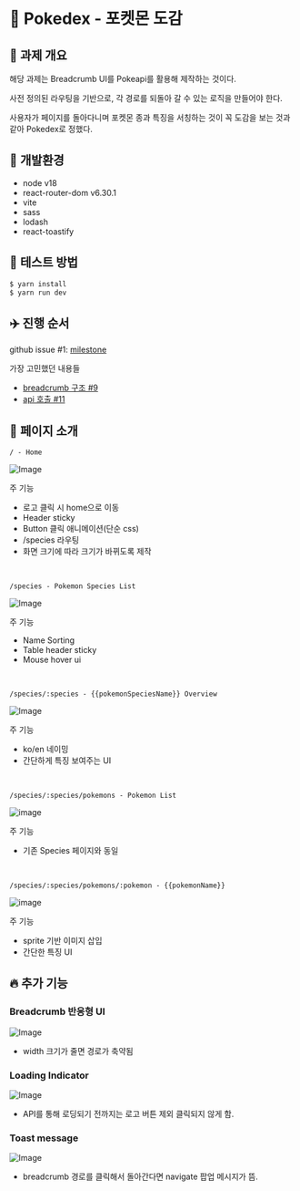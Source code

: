 # 🐩 Pokedex - 포켓몬 도감

## 📖 과제 개요

해당 과제는 Breadcrumb UI를 Pokeapi를 활용해 제작하는 것이다.

사전 정의된 라우팅을 기반으로, 각 경로를 되돌아 갈 수 있는 로직을 만들어야 한다.

사용자가 페이지를 돌아다니며 포켓몬 종과 특징을 서칭하는 것이 꼭 도감을 보는 것과 같아 Pokedex로 정했다.

## 📌 개발환경

- node v18
- react-router-dom v6.30.1
- vite
- sass
- lodash
- react-toastify

## 🔨 테스트 방법
```zsh
$ yarn install
$ yarn run dev
```

## ✈️ 진행 순서

github issue #1: [milestone](https://github.com/fvester/breadcrumb/issues/1)

가장 고민했던 내용들
- [breadcrumb 구조 #9](https://github.com/fvester/breadcrumb/issues/9)
- [api 호출 #11](https://github.com/fvester/breadcrumb/issues/11)

## 📌 페이지 소개

```
/ - Home
```

![Image](https://github.com/user-attachments/assets/be70c052-109d-4305-9264-d7502ed357f2)

주 기능
- 로고 클릭 시 home으로 이동
- Header sticky
- Button 클릭 애니메이션(단순 css)
- /species 라우팅
- 화면 크기에 따라 크기가 바뀌도록 제작

<br/>

```
/species - Pokemon Species List
```

![Image](https://github.com/user-attachments/assets/3ea26694-b5c3-477b-b97b-22e65ed65f56)

주 기능
- Name Sorting
- Table header sticky
- Mouse hover ui

<br/>

```
/species/:species - {{pokemonSpeciesName}} Overview
```
![Image](https://github.com/user-attachments/assets/902db953-aa20-4a3f-8bf8-a05c5554e3fa)

주 기능
- ko/en 네이밍
- 간단하게 특징 보여주는 UI

<br/>

```
/species/:species/pokemons - Pokemon List
```
![image](https://github.com/user-attachments/assets/ea0a6e26-1fab-46f2-8b08-903dbadb4ced)

주 기능
- 기존 Species 페이지와 동일

<br/>

```
/species/:species/pokemons/:pokemon - {{pokemonName}}
```
![image](https://github.com/user-attachments/assets/2e5a327d-a873-4600-a366-6501ee3782bb)


주 기능
- sprite 기반 이미지 삽입
- 간단한 특징 UI

## 🔥 추가 기능

### Breadcrumb 반응형 UI

![Image](https://github.com/user-attachments/assets/c18a4fe4-2f53-4087-8bf3-4bf87c105e5b)

- width 크기가 줄면 경로가 축약됨

### Loading Indicator
![Image](https://github.com/user-attachments/assets/099097af-29e1-45b4-8b6f-fb623b474888)

- API를 통해 로딩되기 전까지는 로고 버튼 제외 클릭되지 않게 함.

### Toast message
![Image](https://github.com/user-attachments/assets/d8b66b17-ded1-4915-b611-498bb061bc56)

- breadcrumb 경로를 클릭해서 돌아간다면 navigate 팝업 메시지가 뜸.
